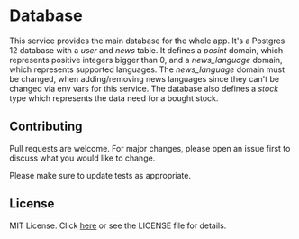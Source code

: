 # Database 
This service provides the main database for the whole app. It's a Postgres 12 database with a *user* and *news* table. 
It defines a *posint* domain, which represents positive integers bigger than 0, and a *news_language* domain, which represents supported languages.
The *news_language* domain must be changed, when adding/removing news languages since they can't be changed via env vars for this service.
The database also defines a *stock* type which represents the data need for a bought stock.

## Contributing 
Pull requests are welcome. For major changes, please open an issue first to discuss what you would like to change.

Please make sure to update tests as appropriate.

## License
MIT License. Click [here](https://choosealicense.com/licenses/mit/) or see the LICENSE file for details.